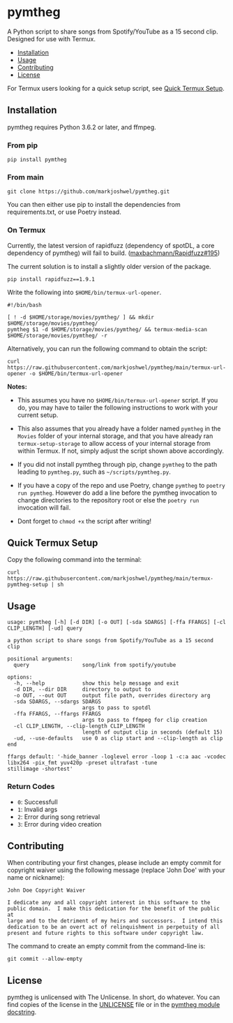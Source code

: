 # pymtheg

A Python script to share songs from Spotify/YouTube as a 15 second clip. Designed for
use with Termux.

- [Installation](#installation)
- [Usage](#usage)
- [Contributing](#contributing)
- [License](#license)

For Termux users looking for a quick setup script, see
[Quick Termux Setup](#quick-termux-setup).

## Installation

pymtheg requires Python 3.6.2 or later, and ffmpeg.

### From pip

```text
pip install pymtheg
```

### From main

```text
git clone https://github.com/markjoshwel/pymtheg.git
``````

You can then either use pip to install the dependencies from requirements.txt, or use Poetry instead.

### On Termux

Currently, the latest version of rapidfuzz (dependency of spotDL, a core dependency of
pymtheg) will fail to build.
([maxbachmann/Rapidfuzz#195](https://github.com/maxbachmann/RapidFuzz/issues/195))

The current solution is to install a slightly older version of the package.

```text
pip install rapidfuzz==1.9.1
```

Write the following into `$HOME/bin/termux-url-opener`.

```text
#!/bin/bash

[ ! -d $HOME/storage/movies/pymtheg/ ] && mkdir $HOME/storage/movies/pymtheg/
pymtheg $1 -d $HOME/storage/movies/pymtheg/ && termux-media-scan $HOME/storage/movies/pymtheg/ -r
```

Alternatively, you can run the following command to obtain the script:

```text
curl https://raw.githubusercontent.com/markjoshwel/pymtheg/main/termux-url-opener -o $HOME/bin/termux-url-opener
```

**Notes:**

- This assumes you have no `$HOME/bin/termux-url-opener` script. If you do, you may have
 to tailer the following instructions to work with your current setup.

- This also assumes that you already have a folder named `pymtheg` in the `Movies`
  folder of your internal storage, and that you have already ran `termux-setup-storage`
  to allow access of your internal storage from within Termux. If not, simply adjust the
  script shown above accordingly.

- If you did not install pymtheg through pip, change `pymtheg` to the path leading to
  `pymtheg.py`, such as `~/scripts/pymtheg.py`.

- If you have a copy of the repo and use Poetry, change `pymtheg` to
  `poetry run pymtheg`. However do add a line before the pymtheg invocation to change
  directories to the repository root or else the `poetry run` invocation will fail.

- Dont forget to `chmod +x` the script after writing!

## Quick Termux Setup

Copy the following command into the terminal:

```text
curl https://raw.githubusercontent.com/markjoshwel/pymtheg/main/termux-pymtheg-setup | sh
```

## Usage

```text
usage: pymtheg [-h] [-d DIR] [-o OUT] [-sda SDARGS] [-ffa FFARGS] [-cl CLIP_LENGTH] [-ud] query

a python script to share songs from Spotify/YouTube as a 15 second clip

positional arguments:
  query                 song/link from spotify/youtube

options:
  -h, --help            show this help message and exit
  -d DIR, --dir DIR     directory to output to
  -o OUT, --out OUT     output file path, overrides directory arg
  -sda SDARGS, --sdargs SDARGS
                        args to pass to spotdl
  -ffa FFARGS, --ffargs FFARGS
                        args to pass to ffmpeg for clip creation
  -cl CLIP_LENGTH, --clip-length CLIP_LENGTH
                        length of output clip in seconds (default 15)
  -ud, --use-defaults   use 0 as clip start and --clip-length as clip end

ffargs default: '-hide_banner -loglevel error -loop 1 -c:a aac -vcodec libx264 -pix_fmt yuv420p -preset ultrafast -tune
stillimage -shortest'
```

### Return Codes

- `0`: Successfull
- `1`: Invalid args
- `2`: Error during song retrieval
- `3`: Error during video creation

## Contributing

When contributing your first changes, please include an empty commit for copyright waiver
using the following message (replace 'John Doe' with your name or nickname):

```text
John Doe Copyright Waiver

I dedicate any and all copyright interest in this software to the
public domain.  I make this dedication for the benefit of the public at
large and to the detriment of my heirs and successors.  I intend this
dedication to be an overt act of relinquishment in perpetuity of all
present and future rights to this software under copyright law.
```

The command to create an empty commit from the command-line is:

```shell
git commit --allow-empty
```

## License

pymtheg is unlicensed with The Unlicense. In short, do whatever. You can find copies of
the license in the [UNLICENSE](UNLICENSE) file or in the
[pymtheg module docstring](pymtheg.py).
